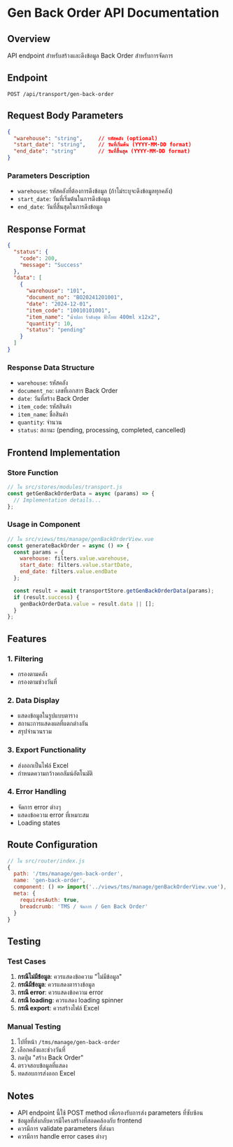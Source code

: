 # Gen Back Order API Documentation

## Overview
API endpoint สำหรับสร้างและดึงข้อมูล Back Order สำหรับการจัดการ

## Endpoint
```
POST /api/transport/gen-back-order
```

## Request Body Parameters
```json
{
  "warehouse": "string",     // รหัสคลัง (optional)
  "start_date": "string",    // วันที่เริ่มต้น (YYYY-MM-DD format)
  "end_date": "string"       // วันที่สิ้นสุด (YYYY-MM-DD format)
}
```

### Parameters Description
- `warehouse`: รหัสคลังที่ต้องการดึงข้อมูล (ถ้าไม่ระบุจะดึงข้อมูลทุกคลัง)
- `start_date`: วันที่เริ่มต้นในการดึงข้อมูล
- `end_date`: วันที่สิ้นสุดในการดึงข้อมูล

## Response Format
```json
{
  "status": {
    "code": 200,
    "message": "Success"
  },
  "data": [
    {
      "warehouse": "101",
      "document_no": "BO20241201001",
      "date": "2024-12-01",
      "item_code": "10010101001",
      "item_name": "น้ำปลา ร้าดังสุด ฟ้าไทย 400ml x12x2",
      "quantity": 10,
      "status": "pending"
    }
  ]
}
```

### Response Data Structure
- `warehouse`: รหัสคลัง
- `document_no`: เลขที่เอกสาร Back Order
- `date`: วันที่สร้าง Back Order
- `item_code`: รหัสสินค้า
- `item_name`: ชื่อสินค้า
- `quantity`: จำนวน
- `status`: สถานะ (pending, processing, completed, cancelled)

## Frontend Implementation

### Store Function
```javascript
// ใน src/stores/modules/transport.js
const getGenBackOrderData = async (params) => {
  // Implementation details...
};
```

### Usage in Component
```javascript
// ใน src/views/tms/manage/genBackOrderView.vue
const generateBackOrder = async () => {
  const params = {
    warehouse: filters.value.warehouse,
    start_date: filters.value.startDate,
    end_date: filters.value.endDate
  };

  const result = await transportStore.getGenBackOrderData(params);
  if (result.success) {
    genBackOrderData.value = result.data || [];
  }
};
```

## Features

### 1. Filtering
- กรองตามคลัง
- กรองตามช่วงวันที่

### 2. Data Display
- แสดงข้อมูลในรูปแบบตาราง
- สถานะการแสดงผลที่แตกต่างกัน
- สรุปจำนวนรวม

### 3. Export Functionality
- ส่งออกเป็นไฟล์ Excel
- กำหนดความกว้างคอลัมน์อัตโนมัติ

### 4. Error Handling
- จัดการ error ต่างๆ
- แสดงข้อความ error ที่เหมาะสม
- Loading states

## Route Configuration
```javascript
// ใน src/router/index.js
{
  path: '/tms/manage/gen-back-order',
  name: 'gen-back-order',
  component: () => import('../views/tms/manage/genBackOrderView.vue'),
  meta: { 
    requiresAuth: true, 
    breadcrumb: 'TMS / จัดการ / Gen Back Order' 
  }
}
```

## Testing

### Test Cases
1. **กรณีไม่มีข้อมูล**: ควรแสดงข้อความ "ไม่มีข้อมูล"
2. **กรณีมีข้อมูล**: ควรแสดงตารางข้อมูล
3. **กรณี error**: ควรแสดงข้อความ error
4. **กรณี loading**: ควรแสดง loading spinner
5. **กรณี export**: ควรสร้างไฟล์ Excel

### Manual Testing
1. ไปที่หน้า `/tms/manage/gen-back-order`
2. เลือกคลังและช่วงวันที่
3. กดปุ่ม "สร้าง Back Order"
4. ตรวจสอบข้อมูลที่แสดง
5. ทดสอบการส่งออก Excel

## Notes
- API endpoint นี้ใช้ POST method เพื่อรองรับการส่ง parameters ที่ซับซ้อน
- ข้อมูลที่ส่งกลับควรมีโครงสร้างที่สอดคล้องกับ frontend
- ควรมีการ validate parameters ที่ส่งมา
- ควรมีการ handle error cases ต่างๆ 